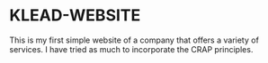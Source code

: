 # KLEAD-WEBSITE
This is my first simple website of a company that offers a variety of services. I have tried as much to incorporate the CRAP principles.
